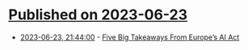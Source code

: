 # [Published on 2023-06-23](index.md)

* [2023-06-23, 21:44:00](https://soylentnews.org/article.pl?sid=23/06/23/0228209&from=rss) - [Five Big Takeaways From Europe’s AI Act](https://soylentnews.org/article.pl?sid=23/06/23/0228209&from=rss)
